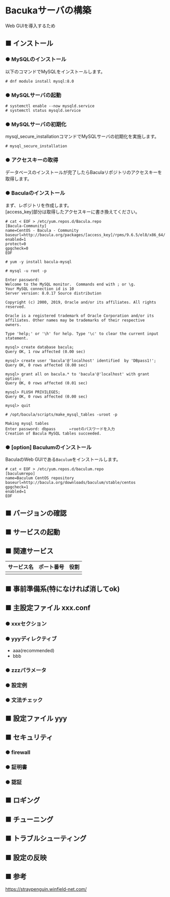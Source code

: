 # Bacukaサーバの構築
Web GUIを導入するため
## ■ インストール
### ● MySQLのインストール
以下のコマンドでMySQLをインストールします。
```
# dnf module install mysql:8.0
```

### ● MySQLサーバの起動
```
# systemctl enable --now mysqld.service
# systemctl status mysqld.service
```

### ● MySQLサーバの初期化
mysql_secure_installationコマンドでMySQLサーバの初期化を実施します。
```
# mysql_secure_installation
```

### ● アクセスキーの取得
データベースのインストールが完了したらBaculaリポジトリのアクセスキーを取得します。

### ● Baculaのインストール
まず、レポジトリを作成します。  
[access_key]部分は取得したアクセスキーに書き換えてください。
```
# cat < EOF > /etc/yum.repos.d/Bacula.repo
[Bacula-Community]
name=CentOS - Bacula - Community
baseurl=http://bacula.org/packages/[access_key]/rpms/9.6.5/el8/x86_64/
enabled=1
protect=0
gpgcheck=0
EOF
```

```
# yum -y install bacula-mysql
```

```
# mysql -u root -p
```
```
Enter password:
Welcome to the MySQL monitor.  Commands end with ; or \g.
Your MySQL connection id is 10
Server version: 8.0.17 Source distribution

Copyright (c) 2000, 2019, Oracle and/or its affiliates. All rights reserved.

Oracle is a registered trademark of Oracle Corporation and/or its
affiliates. Other names may be trademarks of their respective
owners.

Type 'help;' or '\h' for help. Type '\c' to clear the current input statement.

mysql> create database bacula;
Query OK, 1 row affected (0.00 sec)

mysql> create user 'bacula'@'localhost' identified  by 'DBpass1!';
Query OK, 0 rows affected (0.00 sec)

mysql> grant all on bacula.* to 'bacula'@'localhost' with grant option;
Query OK, 0 rows affected (0.01 sec)

mysql> FLUSH PRIVILEGES;
Query OK, 0 rows affected (0.00 sec)

mysql> quit
```

```
# /opt/bacula/scripts/make_mysql_tables -uroot -p
```
```
Making mysql tables
Enter password: dbpass 　　　←rootのパスワードを入力
Creation of Bacula MySQL tables succeeded.
```

### ● [option] Baculumのインストール
BaculaのWeb GUIである`Baculum`をインストールします。
```
# cat < EOF > /etc/yum.repos.d/baculum.repo
[baculumrepo]
name=Baculum CentOS repository
baseurl=http://bacula.org/downloads/baculum/stable/centos
gpgcheck=1
enabled=1
EOF
```

## ■ バージョンの確認
## ■ サービスの起動
## ■ 関連サービス
|サービス名|ポート番号|役割|
|:---|:---|:---|
||||

## ■ 事前準備系(特になければ消してok)

## ■ 主設定ファイル xxx.conf
### ● xxxセクション
### ● yyyディレクティブ
- aaa(recommended)
- bbb
### ● zzzパラメータ
### ● 設定例
### ● 文法チェック
## ■ 設定ファイル yyy
## ■ セキュリティ
### ● firewall
### ● 証明書
### ● 認証
## ■ ロギング
## ■ チューニング
## ■ トラブルシューティング
## ■ 設定の反映
## ■ 参考
https://straypenguin.winfield-net.com/
